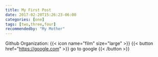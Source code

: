 ```yaml
---
title: My First Post
date: 2017-02-20T15:26:23-06:00
categories: [one]
tags: [two,three,four]
recommendedby: "My Mother"
---
```

Github Organization:
{{< icon name="film" size="large" >}}
{{< button href="https://google.com" >}} go to google {{< /button >}}
